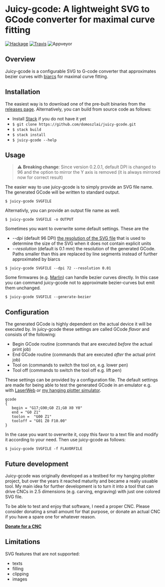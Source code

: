 # Juicy-gcode: A lightweight SVG to GCode converter for maximal curve fitting

[![Hackage](https://img.shields.io/hackage/v/juicy-gcode.svg)](https://hackage.haskell.org/package/juicy-gcode)
[![Travis](https://travis-ci.org/domoszlai/juicy-gcode.svg?branch=master)](http://travis-ci.org/domoszlai/juicy-gcode)
![Appveyor](https://ci.appveyor.com/api/projects/status/github/domoszlai/juicy-gcode?branch=master&svg=true)

## Overview

Juicy-gcode is a configurable SVG to G-code converter that approximates bezier curves with [biarcs](http://dlacko.org/blog/2016/10/19/approximating-bezier-curves-by-biarcs/) for maximal curve fitting.

## Installation

The easiest way is to download one of the pre-built binaries from the [releases page](https://github.com/domoszlai/juicy-gcode/releases).
Alternatively, you can build from source code as follows:

- Install [Stack](https://docs.haskellstack.org/en/stable/install_and_upgrade/) if you do not have it yet
- `$ git clone https://github.com/domoszlai/juicy-gcode.git`
- `$ stack build`
- `$ stack install`
- `$ juicy-gcode --help`

## Usage

> :warning: **Breaking change**: Since version 0.2.0.1, default DPI is changed to 96 and the option to mirror the Y axis is removed (it is always mirrored now for correct result)

The easier way to use juicy-gcode is to simply provide an SVG file name. The generated GCode will be written to standard output.

```
$ juicy-gcode SVGFILE
```

Alternativly, you can provide an output file name as well.

```
$ juicy-gcode SVGFILE -o OUTPUT
```

Sometimes you want to overwrite some default settings. These are the 

* *--dpi* (default 96 DPI) [the resolution of the SVG file](https://developer.mozilla.org/en-US/docs/Web/CSS/resolution) that is used to determine the size of the SVG when it does not contain explicit units
* *--resolution* (default is 0.1 mm) the resolution of the generated GCode. Paths smaller than this are replaced by line segments instead of further approximated by biarcs
 
```
$ juicy-gcode SVGFILE --dpi 72 --resolution 0.01 
```

Some firmwares (e.g. [Marlin](https://marlinfw.org/docs/gcode/G005.html)) can handle bezier curves directly. In this case
you can command juicy-gcode not to approximate bezier-curves but emit them unchanged. 

```
$ juicy-gcode SVGFILE --generate-bezier
```

## Configuration

The generated GCode is highly dependent on the actual device it will be executed by. In juicy-gcode these settings are called
GCode *flavor* and consists of the following:

- Begin GCode routine (commands that are executed *before* the actual print job)
- End GCode routine (commands that are executed *after* the actual print job)
- Tool on (commands to switch the tool on, e.g. lower pen)
- Tool off (commands to switch the tool off e.g. lift pen)

These settings can be provided by a configuration file. The default settings
are made for being able to test the generated GCode in an emulator e.g. with [LaserWeb](https://laserweb.yurl.ch/)
or [my hanging plotter simulator](https://github.com/domoszlai/hanging-plotter-simulator). 

```
gcode
{
   begin = "G17;G90;G0 Z1;G0 X0 Y0"
   end = "G0 Z1"
   toolon =  "G00 Z1"
   tooloff = "G01 Z0 F10.00"
}
```

In the case you want to overwrite it, copy this favor to a text file and modify it according to your need. Then use juicy-gcode as follows:

```
$ juicy-gcode SVGFILE -f FLAVORFILE
```

## Future development

Juicy-gcode was originally developed as a testbed for my hanging plotter project, but over the years
it reached maturity and became a really usuable tool. My main idea for further development is to turn it
into a tool that can drive CNCs in 2.5 dimensions (e.g. carving, engraving) with just one colored SVG file. 

To be able to test and enjoy that software, I need a proper CNC. Please consider donating a small amount for that purpose,
or donate an actual CNC if you have a spare one for whatever reason.

**[Donate for a CNC](https://www.paypal.com/cgi-bin/webscr?cmd=_s-xclick&hosted_button_id=UGFZYDQSTF58L&source=https://github.com/domoszlai/juicy-gcode/)**

## Limitations

SVG features that are not supported:

- texts
- filling
- clipping
- images
